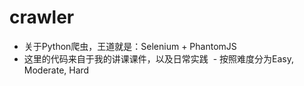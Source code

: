 # crawler
- 关于Python爬虫，王道就是：Selenium + PhantomJS
- 这里的代码来自于我的讲课课件，以及日常实践
  - 按照难度分为Easy, Moderate, Hard
